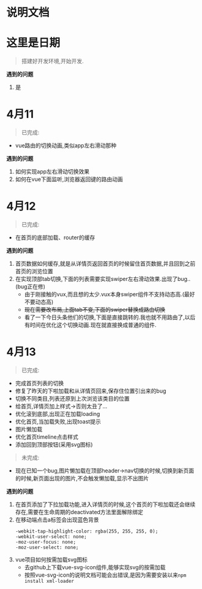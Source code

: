 # 说明文档
# 这里是日期

> 搭建好开发环境,开始开发.

**遇到的问题**
1. 是

# 4月11

> 已完成:
* vue路由的切换动画,类似app左右滑动那种

**遇到的问题**
1. 如何实现app左右滑动切换效果
2. 如何在vue下面监听,浏览器返回键的路由动画

# 4月12

> 已完成:
* 在首页的底部加载、router的缓存

**遇到的问题**
1. 首页数据如何缓存,就是从详情页返回首页的时候留住首页数据,并且回到之前首页的浏览位置
2. 在实现顶部tab切换,下面的列表需要实现swiper左右滑动效果.出现了bug..(bug正在修)
    * 由于刚接触的vux,而且想的太少.vux本身swiper组件不支持动态高.(最好不要动态高)
    * ~~现在需要改布局,上面tab不变,下面的swiper替换成路由切换~~
    * 看了一下今日头条他们的切换,下面是直接跳转的.我也就不用路由了,以后有时间在优化这个切换动画.现在就直接换成普通的组件.

# 4月13

> 已完成:
* 完成首页列表的切换
* 修复了昨天的下啦加载和从详情页回来,保存住位置引出来的bug
* 切换不同类目,列表还原到上次浏览该类目的位置
* 给首页,详情页加上样式->否则太丑了...
* 优化滚到底部,出现正在加载loading
* 优化首页,当加载失败,出现toast提示
* 图片懒加载
* 优化首页timeline点击样式
* 添加回到顶部按钮(采用svg图标)
> 未完成:
* 现在已知一个bug,图片懒加载在顶部header->nav切换的时候,切换到新页面的时候,新页面出现的图片,不会触发懒加载,显示不出图片

**遇到的问题**
1. 在首页添加了下拉加载功能,进入详情页的时候,这个首页的下啦加载还会继续存在,需要在生命周期的deactivated方法里面解除绑定
2. 在移动端点击a标签会出现蓝色背景
    ```
    -webkit-tap-highlight-color: rgba(255, 255, 255, 0);
    -webkit-user-select: none;
    -moz-user-focus: none;
    -moz-user-select: none;
    ```
3. vue项目如何按需加载svg图标
    * 去github上下载vue-svg-icon组件,能够实现svg的按需加载
    * 按照vue-svg-icon的说明文档可能会出错误,是因为需要安装以来`npm install xml-loader`